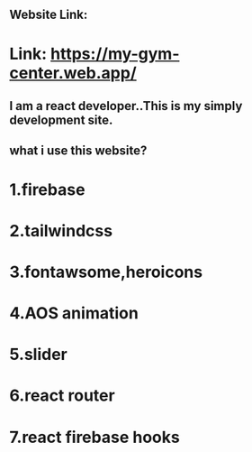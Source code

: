 ## Website Link:
# Link: https://my-gym-center.web.app/
## I am a react developer..This is my simply development site.

## what i use this website?

# 1.firebase
# 2.tailwindcss
# 3.fontawsome,heroicons
# 4.AOS animation
# 5.slider
# 6.react router
# 7.react firebase hooks
